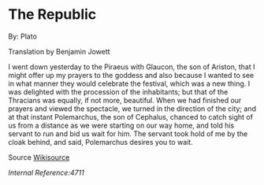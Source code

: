 <!--{@template.comment}}-->
<!--{@template.delimiter.pair:"()"}}-->
<!--{@template.delimiter.pair:"[]"}}-->

<!--{{title:pattern="# %s"}}-->
# The Republic

<!--{{author:pattern="By: %s"}}-->
By: Plato

<!--{{translator:pattern="Translation by %s"}}-->
Translation by Benjamin Jowett

I went down yesterday to the Piraeus with Glaucon, the son of Ariston, that I might offer up my prayers to the goddess and also because I wanted to see in what manner they would celebrate the festival, which was a new thing. I was delighted with the procession of the inhabitants; but that of the Thracians was equally, if not more, beautiful. When we had finished our prayers and viewed the spectacle, we turned in the direction of the city; and at that instant Polemarchus, the son of Cephalus, chanced to catch sight of us from a distance as we were starting on our way home, and told his servant to run and bid us wait for him. The servant took hold of me by the cloak behind, and said, Polemarchus desires you to wait.

<!--{{source:pattern="[%s]"}}{{sourceLink:pattern="(%s)"}}-->
Source [Wikisource](https://en.wikisource.org/wiki/The_Republic)

<!--{{id:pattern="*Internal Reference:%s*"}}-->
*Internal Reference:4711*